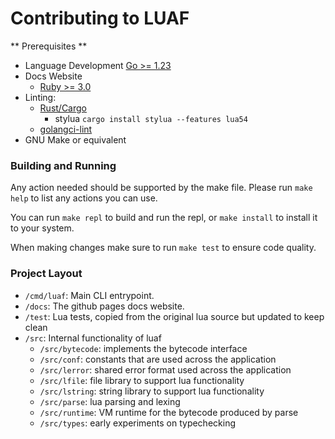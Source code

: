 # Contributing to LUAF

** Prerequisites **
- Language Development
  [Go >= 1.23](https://go.dev/doc/install)
- Docs Website
  - [Ruby >= 3.0](https://www.ruby-lang.org/en/documentation/installation/)
- Linting:
  - [Rust/Cargo](https://rust-lang.org/tools/install/)
    - stylua `cargo install stylua --features lua54`
  - [golangci-lint](https://golangci-lint.run/docs/welcome/install/#local-installation)
- GNU Make or equivalent

### Building and Running

Any action needed should be supported by the make file. Please run `make help`
to list any actions you can use.

You can run `make repl` to build and run the repl, or `make install` to install it
to your system.

When making changes make sure to run `make test` to ensure code quality.


### Project Layout

- `/cmd/luaf`: Main CLI entrypoint.
- `/docs`: The github pages docs website.
- `/test`: Lua tests, copied from the original lua source but updated to keep clean
- `/src`: Internal functionality of luaf
  - `/src/bytecode`: implements the bytecode interface
  - `/src/conf`: constants that are used across the application
  - `/src/lerror`: shared error format used across the application
  - `/src/lfile`: file library to support lua functionality
  - `/src/lstring`: string library to support lua functionality
  - `/src/parse`: lua parsing and lexing
  - `/src/runtime`: VM runtime for the bytecode produced by parse
  - `/src/types`: early experiments on typechecking

